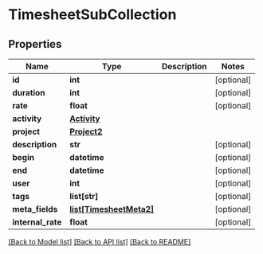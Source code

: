 # TimesheetSubCollection

## Properties
Name | Type | Description | Notes
------------ | ------------- | ------------- | -------------
**id** | **int** |  | [optional] 
**duration** | **int** |  | [optional] 
**rate** | **float** |  | [optional] 
**activity** | [**Activity**](Activity.md) |  | 
**project** | [**Project2**](Project2.md) |  | 
**description** | **str** |  | [optional] 
**begin** | **datetime** |  | [optional] 
**end** | **datetime** |  | [optional] 
**user** | **int** |  | [optional] 
**tags** | **list[str]** |  | [optional] 
**meta_fields** | [**list[TimesheetMeta2]**](TimesheetMeta2.md) |  | [optional] 
**internal_rate** | **float** |  | [optional] 

[[Back to Model list]](../README.md#documentation-for-models) [[Back to API list]](../README.md#documentation-for-api-endpoints) [[Back to README]](../README.md)


